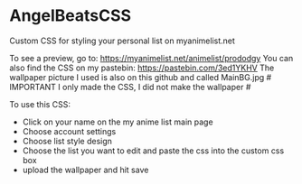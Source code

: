 # AngelBeatsCSS
Custom CSS for styling your personal list on myanimelist.net


To see a preview, go to: https://myanimelist.net/animelist/prododgy
You can also find the CSS on my pastebin: https://pastebin.com/3ed1YKHV
The wallpaper picture I used is also on this github and called MainBG.jpg # IMPORTANT I only made the CSS, I did not make the wallpaper #


To use this CSS:
  * Click on your name on the my anime list main page
  * Choose account settings
  * Choose list style design
  * Choose the list you want to edit and paste the css into the custom css box
  * upload the wallpaper and hit save
